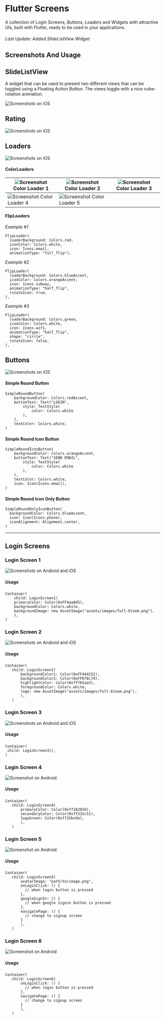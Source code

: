 # Flutter Screens

A collection of Login Screens, Buttons, Loaders and Widgets with attractive UIs, built with Flutter, ready to be used in your applications.

###### Last Update: Added SlideListView Widget

## Screenshots And Usage

## SlideListView

A widget that can be used to present two different views that can be toggled using a Floating Action Button. The views toggle with a nice cube-rotation animation.

![Screenshots on iOS](./screenshots/slide_list_view.gif)

## Rating

![Screenshots on iOS](./screenshots/rating.gif)

## Loaders

![Screenshots on iOS](./screenshots/loaders.gif)

#### ColorLoaders

| ![Screenshot](./screenshots/color_loader.gif) Color Loader 1 | ![Screenshot](./screenshots/color_loader_2.gif) Color Loader 2 | ![Screenshot](./screenshots/color_loader_3.gif) Color Loader 3 |
|-----------------------------------------------|-----------------------------------------------|-----------------------------------------------|
| ![Screenshot](./screenshots/color_loader_4.gif) Color Loader 4 | ![Screenshot](./screenshots/color_loader_5.gif) Color Loader 5 |                                               |

#### FlipLoaders
_Example #1_
```
FlipLoader(
  loaderBackground: Colors.red,
  iconColor: Colors.white,
  icon: Icons.email,
  animationType: "full_flip"),
```
_Example #2_
```
FlipLoader(
  loaderBackground: Colors.blueAccent,
  iconColor: Colors.orangeAccent,
  icon: Icons.subway,
  animationType: "half_flip",
  rotateIcon: true,
),
```
_Example #3_
```
FlipLoader(
  loaderBackground: Colors.green,
  iconColor: Colors.white,
  icon: Icons.wifi,
  animationType: "half_flip",
  shape: "circle",
  rotateIcon: false,
),
```

## Buttons

![Screenshots on iOS](./screenshots/buttons1.png)


#### Simple Round Button

```
SimpleRoundButton(
    backgroundColor: Colors.redAccent,
    buttonText: Text("LOGIN", 
        style: TextStyle(
            color: Colors.white
        ),
    ),
    textColor: Colors.white,
)
```

#### Simple Round Icon Button 

```
SimpleRoundIconButton(
    backgroundColor: Colors.orangeAccent,
    buttonText: Text("SEND EMAIL", 
        style: TextStyle(
            color: Colors.white
        ),
    ),        
    textColor: Colors.white,
    icon: Icon(Icons.email),
)
```

#### Simple Round Icon Only Button 
```
SimpleRoundOnlyIconButton(
  backgroundColor: Colors.blueAccent,
  icon: Icon(Icons.phone),
  iconAlignment: Alignment.center,
)
```
___
## Login Screens

### Login Screen 1

![Screenshots on Android and iOS](./screenshots/login_screen_1.png)

##### Usage

```
Container(
	child: LoginScreen1(
	primaryColor: Color(0xFF4aa0d5),
	backgroundColor: Colors.white,
	backgroundImage: new AssetImage("assets/images/full-bloom.png"),
    ),
)
```

 ### Login Screen 2

 ![Screenshots on Android and iOS](./screenshots/login_screen_2.png)

 ##### Usage

 ```
 Container(
 	child: LoginScreen2(
        backgroundColor1: Color(0xFF444152),
        backgroundColor2: Color(0xFF6f6c7d),
        highlightColor: Color(0xfff65aa3),
        foregroundColor: Colors.white,
        logo: new AssetImage("assets/images/full-bloom.png"),
        ),
    )
 ```

   ### Login Screen 3

   ![Screenshots on Android and iOS](./screenshots/login_screen_3.gif)

   ##### Usage

   ```
   Container(
   	child: LoginScreen3(),
   )
   ```

  ### Login Screen 4

 ![Screenshot on Android](./screenshots/login_screen_4.jpeg)

 ##### Usage

 ```
 Container(
 	child: LoginScreen4(
        primaryColor: Color(0xff18203d),
        secondaryColor: Color(0xff232c51),
        logoGreen: Color(0xff25bcbb),
        ),
    )
 ```

   ### Login Screen 5

 ![Screenshot on Android](./screenshots/login_screen_5.jpeg)

 ##### Usage

 ```
 Container(
 	child: LoginScreen5(
        avatarImage: "path/to/image.png",
        onLoginClick: () {
          // when login button is pressed
        },
        googleSignIn: () {
          // when google signin button is pressed
        },
        navigatePage: () {
          // change to signup screen
        }
        ),
    )
 ```

  ### Login Screen 6

 ![Screenshot on Android](./screenshots/login_screen_6.jpeg)

 ##### Usage

 ```
 Container(
 	child: LoginScreen6(
        onLoginClick: () {
          // when login button is pressed
        },
        navigatePage: () {
          // change to signup screen
        }
        ),
    )
 ```
